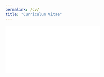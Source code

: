```yaml
---
permalink: /cv/
title: "Curriculum Vitae"
---
```


<embed src="/assets/pdf/cv.pdf" type="application/pdf">
